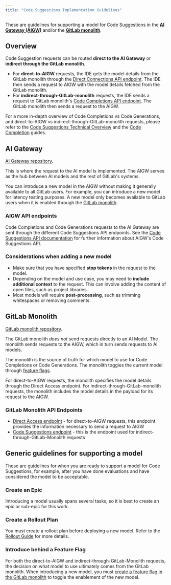 ```yaml
---
title: "Code Suggestions Implementation Guidelines"
---
```


These are guidelines for supporting a model for Code Suggestions in the **[AI Gateway (AIGW)](#ai-gateway)**
and/or the **[GitLab monolith](#gitlab-monolith)**.

## Overview

Code Suggestion requests can be routed **direct to the AI Gateway** or **indirect through the GitLab monolith**.

- For **direct-to-AIGW** requests, the IDE gets the model details from the GitLab monolith through the
[Direct Connections API endpoint](https://docs.gitlab.com/ee/api/code_suggestions.html#fetch-direct-connection-information).
The IDE then sends a request to AIGW with the model details fetched from the GitLab monolith.
- For **indirect-through-GitLab-monolith** requests, the IDE sends a request to GitLab monolith's
[Code Completions API endpoint](https://docs.gitlab.com/ee/api/code_suggestions.html#generate-code-completions).
The GitLab monolith then sends a request to the AIGW.

For a more in-depth overview of Code Completions vs Code Generations, and
direct-to-AIGW vs indirect-through-GitLab-monolith requests, please refer to the
[Code Suggestions Technical Overview](../engineering_overview.md#code-suggestions-technical-overview)
and the [Code Completion](../engineering_overview.md#code-completion) guides.

## AI Gateway

[AI Gateway repository](https://gitlab.com/gitlab-org/modelops/applied-ml/code-suggestions/ai-assist).

This is where the request to the AI model is implemented.
The AIGW serves as the hub between AI models and the rest of GitLab's systems.

You can introduce a new model in the AIGW without making it generally available to all GitLab users.
For example, you can introduce a new model for latency testing purposes. A new model only becomes
available to GitLab users when it is enabled through the [GitLab monolith](#gitlab-monolith).

### AIGW API endpoints

Code Completions and Code Generations requests to the AI Gateway are sent through the different Code Suggestions API endpoints. See the
[Code Suggestions API documentation](https://gitlab.com/gitlab-org/modelops/applied-ml/code-suggestions/ai-assist/-/blob/main/docs/api.md#code-suggestions) for
further information about AIGW's Code Suggestions API.

### Considerations when adding a new model

- Make sure that you have specified **stop tokens** in the request to the model.
- Depending on the model and use case, you may need to **include additional context** to the request. This can involve adding the content of open files, such as project libraries.
- Most models will require **post-processing**, such as trimming whitespaces or removing comments.

## GitLab Monolith

[GitLab monolith repository](https://gitlab.com/gitlab-org/gitlab/).

The GitLab monolith _does not_ send requests directly to an AI Model.
The monolith sends requests to the AIGW, which in turn sends requests to AI models.

The monolith is the source of truth for which model to use for Code Completions or Code Generations.
The monolith toggles the current model through [feature flags](#introduce-behind-a-feature-flag).

For direct-to-AIGW requests, the monolith specifies the model details through the Direct Access endpoint.
For indirect-through-GitLab-monolith requests, the monolith includes the model details in the payload for its request
to the AIGW.

### GitLab Monolith API Endpoints

- [Direct Access endpoint](https://docs.gitlab.com/ee/api/code_suggestions.html#fetch-direct-connection-information) -
for direct-to-AIGW requests, this endpoint provides the information necessary to send a request to AIGW
- [Code Suggestions endpoint](https://docs.gitlab.com/ee/api/code_suggestions.html#generate-code-completions) -
this is the endpoint used for indirect-through-GitLab-Monolith requests

## Generic guidelines for supporting a model

These are guidelines for when you are ready to support a model for Code Suggestions,
for example, after you have done evaluations and have considered the model to be acceptable.

### Create an Epic

Introducing a model usually spans several tasks, so it is best to create an epic or sub-epic for this work.

### Create a Rollout Plan

You must create a rollout plan before deploying a new model.
Refer to the [Rollout Guide](model_rollout_guide.md#create-a-rollout-plan) for more details.

### Introduce behind a Feature Flag

For both the direct-to-AIGW and indirect-through-GitLab-Monolith requests, the decision on what model to use
ultimately comes from the GitLab monolith. When introducing a new model, you must
[create a feature flag in the GitLab monolith](https://docs.gitlab.com/ee/development/feature_flags/)
to toggle the enablement of the new model.
